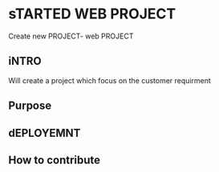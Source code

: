 # sTARTED WEB PROJECT
Create new PROJECT- web PROJECT

## iNTRO
Will create a project which focus on the customer requirment
## Purpose

## dEPLOYEMNT

## How to contribute